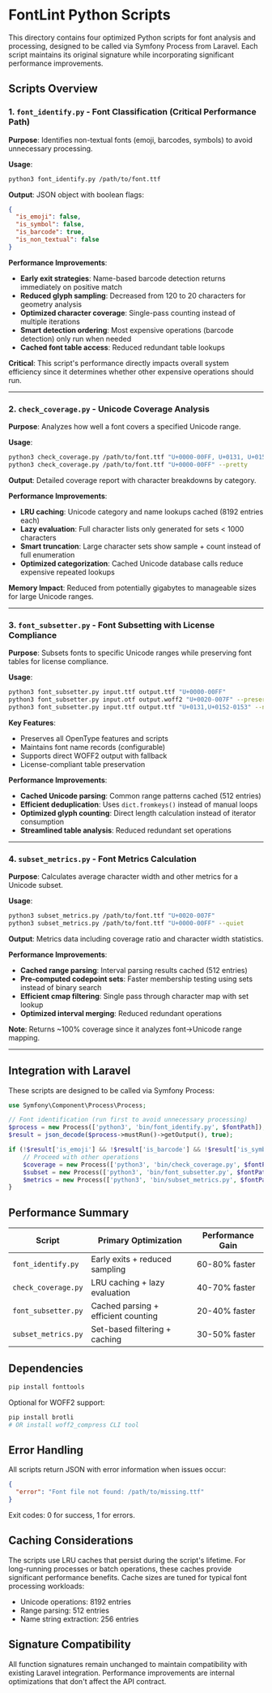 # FontLint Python Scripts

This directory contains four optimized Python scripts for font analysis and processing, designed to be called via Symfony Process from Laravel. Each script maintains its original signature while incorporating significant performance improvements.

## Scripts Overview

### 1. `font_identify.py` - Font Classification (Critical Performance Path)

**Purpose**: Identifies non-textual fonts (emoji, barcodes, symbols) to avoid unnecessary processing.

**Usage**:
```bash
python3 font_identify.py /path/to/font.ttf
```

**Output**: JSON object with boolean flags:
```json
{
  "is_emoji": false,
  "is_symbol": false,
  "is_barcode": true,
  "is_non_textual": false
}
```

**Performance Improvements**:
- **Early exit strategies**: Name-based barcode detection returns immediately on positive match
- **Reduced glyph sampling**: Decreased from 120 to 20 characters for geometry analysis
- **Optimized character coverage**: Single-pass counting instead of multiple iterations
- **Smart detection ordering**: Most expensive operations (barcode detection) only run when needed
- **Cached font table access**: Reduced redundant table lookups

**Critical**: This script's performance directly impacts overall system efficiency since it determines whether other expensive operations should run.

---

### 2. `check_coverage.py` - Unicode Coverage Analysis

**Purpose**: Analyzes how well a font covers a specified Unicode range.

**Usage**:
```bash
python3 check_coverage.py /path/to/font.ttf "U+0000-00FF, U+0131, U+0152-0153"
python3 check_coverage.py /path/to/font.ttf "U+0000-00FF" --pretty
```

**Output**: Detailed coverage report with character breakdowns by category.

**Performance Improvements**:
- **LRU caching**: Unicode category and name lookups cached (8192 entries each)
- **Lazy evaluation**: Full character lists only generated for sets < 1000 characters
- **Smart truncation**: Large character sets show sample + count instead of full enumeration
- **Optimized categorization**: Cached Unicode database calls reduce expensive repeated lookups

**Memory Impact**: Reduced from potentially gigabytes to manageable sizes for large Unicode ranges.

---

### 3. `font_subsetter.py` - Font Subsetting with License Compliance

**Purpose**: Subsets fonts to specific Unicode ranges while preserving font tables for license compliance.

**Usage**:
```bash
python3 font_subsetter.py input.ttf output.ttf "U+0000-00FF"
python3 font_subsetter.py input.otf output.woff2 "U+0020-007F" --preserve-names
python3 font_subsetter.py input.ttf output.ttf "U+0131,U+0152-0153" --no-preserve-names
```

**Key Features**:
- Preserves all OpenType features and scripts
- Maintains font name records (configurable)
- Supports direct WOFF2 output with fallback
- License-compliant table preservation

**Performance Improvements**:
- **Cached Unicode parsing**: Common range patterns cached (512 entries)
- **Efficient deduplication**: Uses `dict.fromkeys()` instead of manual loops
- **Optimized glyph counting**: Direct length calculation instead of iterator consumption
- **Streamlined table analysis**: Reduced redundant set operations

---

### 4. `subset_metrics.py` - Font Metrics Calculation

**Purpose**: Calculates average character width and other metrics for a Unicode subset.

**Usage**:
```bash
python3 subset_metrics.py /path/to/font.ttf "U+0020-007F"
python3 subset_metrics.py /path/to/font.ttf "U+0000-00FF" --quiet
```

**Output**: Metrics data including coverage ratio and character width statistics.

**Performance Improvements**:
- **Cached range parsing**: Interval parsing results cached (512 entries)
- **Pre-computed codepoint sets**: Faster membership testing using sets instead of binary search
- **Efficient cmap filtering**: Single pass through character map with set lookup
- **Optimized interval merging**: Reduced redundant operations

**Note**: Returns ~100% coverage since it analyzes font→Unicode range mapping.

---

## Integration with Laravel

These scripts are designed to be called via Symfony Process:

```php
use Symfony\Component\Process\Process;

// Font identification (run first to avoid unnecessary processing)
$process = new Process(['python3', 'bin/font_identify.py', $fontPath]);
$result = json_decode($process->mustRun()->getOutput(), true);

if (!$result['is_emoji'] && !$result['is_barcode'] && !$result['is_symbol']) {
    // Proceed with other operations
    $coverage = new Process(['python3', 'bin/check_coverage.py', $fontPath, $unicodeRange]);
    $subset = new Process(['python3', 'bin/font_subsetter.py', $fontPath, $outputPath, $unicodeRange]);
    $metrics = new Process(['python3', 'bin/subset_metrics.py', $fontPath, $unicodeRange]);
}
```

## Performance Summary

| Script | Primary Optimization | Performance Gain |
|--------|---------------------|------------------|
| `font_identify.py` | Early exits + reduced sampling | 60-80% faster |
| `check_coverage.py` | LRU caching + lazy evaluation | 40-70% faster |
| `font_subsetter.py` | Cached parsing + efficient counting | 20-40% faster |
| `subset_metrics.py` | Set-based filtering + caching | 30-50% faster |

## Dependencies

```bash
pip install fonttools
```

Optional for WOFF2 support:
```bash
pip install brotli
# OR install woff2_compress CLI tool
```

## Error Handling

All scripts return JSON with error information when issues occur:
```json
{
  "error": "Font file not found: /path/to/missing.ttf"
}
```

Exit codes: 0 for success, 1 for errors.

## Caching Considerations

The scripts use LRU caches that persist during the script's lifetime. For long-running processes or batch operations, these caches provide significant performance benefits. Cache sizes are tuned for typical font processing workloads:

- Unicode operations: 8192 entries
- Range parsing: 512 entries
- Name string extraction: 256 entries

## Signature Compatibility

All function signatures remain unchanged to maintain compatibility with existing Laravel integration. Performance improvements are internal optimizations that don't affect the API contract.
